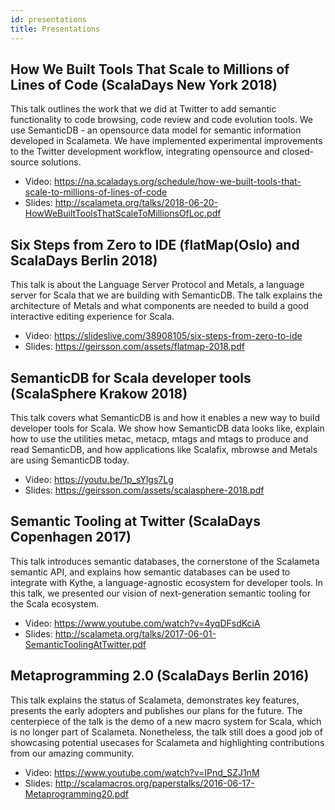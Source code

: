 ```yaml
---
id: presentations
title: Presentations
---
```


## How We Built Tools That Scale to Millions of Lines of Code (ScalaDays New York 2018)

This talk outlines the work that we did at Twitter to add semantic functionality
to code browsing, code review and code evolution tools. We use SemanticDB - an
opensource data model for semantic information developed in Scalameta. We have
implemented experimental improvements to the Twitter development workflow,
integrating opensource and closed-source solutions.

- Video:
  https://na.scaladays.org/schedule/how-we-built-tools-that-scale-to-millions-of-lines-of-code
- Slides:
  http://scalameta.org/talks/2018-06-20-HowWeBuiltToolsThatScaleToMillionsOfLoc.pdf

## Six Steps from Zero to IDE (flatMap(Oslo) and ScalaDays Berlin 2018)

This talk is about the Language Server Protocol and Metals, a language server
for Scala that we are building with SemanticDB. The talk explains the
architecture of Metals and what components are needed to build a good
interactive editing experience for Scala.

- Video: https://slideslive.com/38908105/six-steps-from-zero-to-ide
- Slides: https://geirsson.com/assets/flatmap-2018.pdf

## SemanticDB for Scala developer tools (ScalaSphere Krakow 2018)

This talk covers what SemanticDB is and how it enables a new way to build
developer tools for Scala. We show how SemanticDB data looks like, explain how
to use the utilities metac, metacp, mtags and mtags to produce and read
SemanticDB, and how applications like Scalafix, mbrowse and Metals are using
SemanticDB today.

- Video: https://youtu.be/1p_sYlgs7Lg
- Slides: https://geirsson.com/assets/scalasphere-2018.pdf

## Semantic Tooling at Twitter (ScalaDays Copenhagen 2017)

This talk introduces semantic databases, the cornerstone of the Scalameta
semantic API, and explains how semantic databases can be used to integrate with
Kythe, a language-agnostic ecosystem for developer tools. In this talk, we
presented our vision of next-generation semantic tooling for the Scala
ecosystem.

- Video: https://www.youtube.com/watch?v=4yqDFsdKciA
- Slides: http://scalameta.org/talks/2017-06-01-SemanticToolingAtTwitter.pdf

## Metaprogramming 2.0 (ScalaDays Berlin 2016)

This talk explains the status of Scalameta, demonstrates key features, presents
the early adopters and publishes our plans for the future. The centerpiece of
the talk is the demo of a new macro system for Scala, which is no longer part of
Scalameta. Nonetheless, the talk still does a good job of showcasing potential
usecases for Scalameta and highlighting contributions from our amazing
community.

- Video: https://www.youtube.com/watch?v=IPnd_SZJ1nM
- Slides: http://scalamacros.org/paperstalks/2016-06-17-Metaprogramming20.pdf

